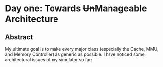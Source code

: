 # Day one: Towards ~~Un~~**Manageable** Architecture

## **Abstract**
My ultimate goal is to make every major class (especially the Cache, MMU, and Memory Controller) as generic as possible. I have noticed some architectural issues of my simulator so far:

